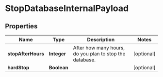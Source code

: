 

# StopDatabaseInternalPayload


## Properties

Name | Type | Description | Notes
------------ | ------------- | ------------- | -------------
**stopAfterHours** | **Integer** | After how many hours, do you plan to stop the database. |  [optional]
**hardStop** | **Boolean** |  |  [optional]



